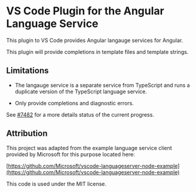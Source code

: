 # VS Code Plugin for the Angular Language Service

This plugin to VS Code provides Angular langauge services for Angular.

This plugin will provide completions in template files and template strings.

## Limitations

- The langauge service is a separate service from TypeScript and runs a duplicate
  version of the TypeScript language service.

- Only provide completions and diagnostic errors.

See [#7482](https://github.com/angular/angular/issues/7482) for a more details
status of the current progress.

## Attribution

This project was adapted from the example language service client provided
by Microsoft for this purpose located here:

  [https://github.com/Microsoft/vscode-languageserver-node-example](https://github.com/Microsoft/vscode-languageserver-node-example)

This code is used under the MIT license.
